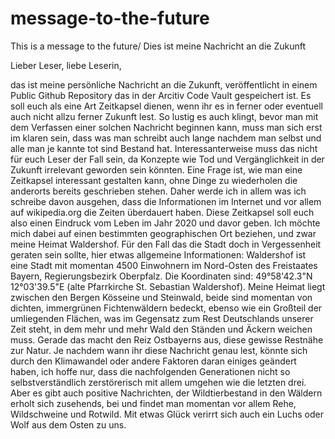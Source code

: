 # message-to-the-future
This is a message to the future/ Dies ist meine Nachricht an die Zukunft

Lieber Leser, liebe Leserin,

das ist meine persönliche Nachricht an die Zukunft, veröffentlicht in einem Public Github Repository das in der Arcitiv Code Vault gespeichert ist.
Es soll euch als eine Art Zeitkapsel dienen, wenn ihr es in ferner oder eventuell auch nicht allzu ferner Zukunft lest.
So lustig es auch klingt, bevor man mit dem Verfassen einer solchen Nachricht beginnen kann, muss man sich erst im klaren sein, dass was man schreibt auch lange nachdem man selbst und alle man je kannte tot sind Bestand hat. Interessanterweise muss das nicht für euch Leser der Fall sein, da Konzepte wie Tod und Vergänglichkeit in der Zukunft irrelevant geworden sein könnten.
Eine Frage ist, wie man eine Zeitkapsel interessant gestalten kann, ohne Dinge zu wiederholen die anderorts bereits geschrieben stehen. Daher werde ich in allem was ich schreibe davon ausgehen, dass die Informationen im Internet und vor allem auf wikipedia.org die Zeiten überdauert haben.
Diese Zeitkapsel soll euch also einen Eindruck vom Leben im Jahr 2020 und davor geben. Ich möchte mich dabei auf einen bestimmten geographischen Ort beziehen, und zwar meine Heimat Waldershof.
Für den Fall das die Stadt doch in Vergessenheit geraten sein sollte, hier etwas allgemeine Informationen: Waldershof ist eine Stadt mit momentan 4500 Einwohnern im Nord-Osten des Freistaates Bayern, Regierungsbezirk Oberpfalz. Die Koordinaten sind: 49°58'42.3"N 12°03'39.5"E (alte Pfarrkirche St. Sebastian Waldershof).
Meine Heimat liegt zwischen den Bergen Kösseine und Steinwald, beide sind momentan von dichten, immergrünen Fichtenwäldern bedeckt, ebenso wie ein Großteil der umliegenden Flächen, was im Gegensatz zum Rest Deutschlands unserer Zeit steht, in dem mehr und mehr Wald den Ständen und Äckern weichen muss. Gerade das macht den Reiz Ostbayerns aus, diese gewisse Restnähe zur Natur.
Je nachdem wann ihr diese Nachricht genau lest, könnte sich durch den Klimawandel oder andere Faktoren daran einiges geändert haben, ich hoffe nur, dass die nachfolgenden Generationen nicht so selbstverständlich zerstörerisch mit allem umgehen wie die letzten drei.
Aber es gibt auch positive Nachrichten, der Wildtierbestand in den Wäldern erholt sich zusehends, bei und findet man momentan vor allem Rehe, Wildschweine und Rotwild. Mit etwas Glück verirrt sich auch ein Luchs oder Wolf aus dem Osten zu uns.
